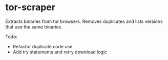 # tor-scraper

Extracts binaries from tor browsers.
Removes duplicates and lists versions that use the same binaries.

Todo:
  - Refactor duplicate code use
  - Add try statements and retry download logic
